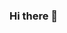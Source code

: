 ### Hi there 👋

<!--
**thomasdemauri/thomasdemauri** is a ✨ _special_ ✨ repository because its `README.md` (this file) appears on your GitHub profile.

Here are some ideas to get you started:

- 🌱 I’m currently learning about React, Typescript and NodeJS
- 📫 How to reach me: @toommauro
-->
